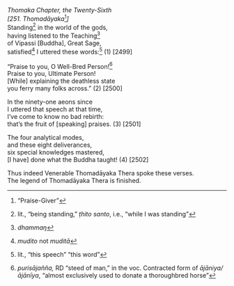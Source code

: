 *Thomaka Chapter, the Twenty-Sixth*  
*\[251. Thomadāyaka*[^1]*\]*  
Standing[^2] in the world of the gods,  
having listened to the Teaching[^3]  
of Vipassi \[Buddha\], Great Sage,  
satisfied[^4] I uttered these words:[^5] (1) \[2499\]

“Praise to you, O Well-Bred Person![^6]  
Praise to you, Ultimate Person!  
\[While\] explaining the deathless state  
you ferry many folks across.” (2) \[2500\]

In the ninety-one aeons since  
I uttered that speech at that time,  
I’ve come to know no bad rebirth:  
that’s the fruit of \[speaking\] praises. (3) \[2501\]

The four analytical modes,  
and these eight deliverances,  
six special knowledges mastered,  
\[I have\] done what the Buddha taught! (4) \[2502\]

Thus indeed Venerable Thomadāyaka Thera spoke these verses.  
The legend of Thomadāyaka Thera is finished.  
[^1]: “Praise-Giver”  
[^2]: lit., “being standing,” *ṭhito santo*, i.e., “while I was
    standing”  
[^3]: *dhammaŋ*  
[^4]: *mudito* not *muditā*  
[^5]: lit., “this speech” “this word”  
[^6]: *purisājañña,* RD “steed of man,” in the voc. Contracted form of
    *ājāniya/ājānīya*, “almost exclusively used to donate a thoroughbred
    horse”
